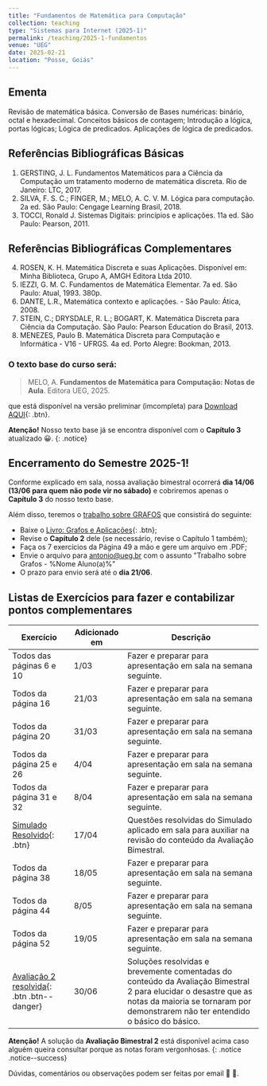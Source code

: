 ```yaml
---
title: "Fundamentos de Matemática para Computação"
collection: teaching
type: "Sistemas para Internet (2025-1)"
permalink: /teaching/2025-1-fundamentos
venue: "UEG"
date: 2025-02-21
location: "Posse, Goiás"
---
```


## Ementa 
Revisão de matemática básica. Conversão de Bases numéricas: binário, octal e hexadecimal. Conceitos básicos de contagem; Introdução a lógica, portas
lógicas; Lógica de predicados. Aplicações de lógica de predicados. 

## Referências Bibliográficas Básicas

1. GERSTING, J. L. Fundamentos Matemáticos para a Ciência da Computação um tratamento moderno de matemática discreta. Rio de Janeiro: LTC, 2017.
2. SILVA, F. S. C.; FINGER, M.; MELO, A. C. V. M. Lógica para computação. 2a ed. São Paulo: Cengage Learning Brasil, 2018.
3. TOCCI, Ronald J. Sistemas Digitais: princípios e aplicações. 11a ed. São Paulo: Pearson, 2011.

## Referências Bibliográficas Complementares

4. ROSEN, K. H. Matemática Discreta e suas Aplicações. Disponível em: Minha Biblioteca, Grupo A, AMGH Editora Ltda 2010.
5. IEZZI, G. M. C. Fundamentos de Matemática Elementar. 7a ed. São Paulo: Atual, 1993. 380p.
6. DANTE, L.R., Matemática contexto e aplicações. - São Paulo: Ática, 2008.
7. STEIN, C.; DRYSDALE, R. L.; BOGART, K. Matemática Discreta para Ciência da Computação. São Paulo: Pearson Education do Brasil, 2013.
8. MENEZES, Paulo B. Matemática Discreta para Computação e Informática - V16 - UFRGS. 4a ed. Porto Alegre: Bookman, 2013.


### O texto base do curso será:
 
   > MELO, A. ​**Fundamentos de Matemática para Computação: Notas de Aula**.​ Editora UEG, 2025. 

 que está disponível na versão preliminar (imcompleta) para [Download AQUI](https://antmelo.github.io/files/capF-0.3.pdf){: .btn}.

 **Atenção!** Nosso texto base já se encontra disponível com o **Capítulo 3** atualizado &#128512;.
{: .notice}

## Encerramento do Semestre 2025-1!

Conforme explicado em sala, nossa avaliação bimestral ocorrerá **dia 14/06 (13/06 para quem não pode vir no sábado)** e cobriremos apenas o **Capítulo 3** do nosso texto base. 

Além disso, teremos o <u>trabalho sobre GRAFOS</u> que consistirá do seguinte:

+ Baixe o [Livro: Grafos e Aplicações](https://antmelo.github.io/files/Grafos.pdf){: .btn};
+ Revise o **Capítulo 2** dele (se necessário, revise o Capítulo 1 também);
+ Faça os 7 exercícios da Página 49 a mão e gere um arquivo em .PDF;
+ Envie o arquivo para <u>antonio@ueg.br</u> com o assunto "Trabalho sobre Grafos - %Nome Aluno(a)%"
+ O prazo para envio será até o **dia 21/06**. 

## Listas de Exercícios para fazer e contabilizar pontos complementares

| Exercício           | Adicionado em   |              Descrição                                                |
| --------         | ------ | ------------------------------------------------------------ |
| Todos das páginas 6 e 10 | 1/03   | Fazer e preparar para apresentação em sala na semana seguinte.   |
| Todos da página 16  | 21/03   | Fazer e preparar para apresentação em sala na semana seguinte.   |
| Todos da página 20  | 31/03   | Fazer e preparar para apresentação em sala na semana seguinte.   |
| Todos da página 25 e 26  | 4/04   | Fazer e preparar para apresentação em sala na semana seguinte.   |
| Todos da página 31 e 32  | 8/04   | Fazer e preparar para apresentação em sala na semana seguinte.   |
|  [Simulado Resolvido](https://antmelo.github.io/files/FundQM1.pdf){: .btn}  | 17/04   | Questões resolvidas do Simulado aplicado em sala para auxiliar na revisão do conteúdo da Avaliação Bimestral.   |
| Todos da página 38 | 18/05   | Fazer e preparar para apresentação em sala na semana seguinte.   |
| Todos da página 44 | 8/05   | Fazer e preparar para apresentação em sala na semana seguinte.   |
| Todos da página 52  | 19/05   | Fazer e preparar para apresentação em sala na semana seguinte.   |
|  [Avaliação 2 resolvida](https://antmelo.github.io/files/ZZ-PFund2P2-25.pdf){: .btn .btn--danger}  | 30/06   | Soluções resolvidas e brevemente comentadas do conteúdo da Avaliação Bimestral 2 para elucidar o desastre que as notas da maioria se tornaram por demonstrarem não ter entendido o básico do básico.   |

 **Atenção!** A solução da **Avaliação Bimestral 2** está disponível acima caso alguém queira consultar porque as notas foram vergonhosas.
{: .notice .notice--success}

   
   Dúvidas, comentários ou observações podem ser feitas por email &#129488; &#129303;.

